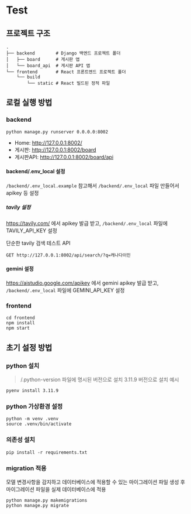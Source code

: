 # Test

## 프로젝트 구조
```
.
├── backend        # Django 백엔드 프로젝트 폴더
│   ├── board      # 게시판 앱
│   └── board_api  # 게시판 API 앱
└── frontend       # React 프론트엔드 프로젝트 폴더
    └── build
        └── static # React 빌드된 정적 파일
```

## 로컬 실행 방법

### backend
```shell
python manage.py runserver 0.0.0.0:8002
```

* Home: http://127.0.0.1:8002/
* 게시판: http://127.0.0.1:8002/board
* 게시판API: http://127.0.0.1:8002/board/api

#### backend/.env_local 설정
`/backend/.env_local.example` 참고해서 `/backend/.env_local` 파일 만들어서 apikey 등 설정

##### tavily 설정
https://tavily.com/ 에서 apikey 발급 받고, `/backend/.env_local` 파일에 TAVILY_API_KEY 설정

단순한 tavily 검색 테스트 API
```
GET http://127.0.0.1:8002/api/search/?q=캐나다이민
```

#### gemini 설정

https://aistudio.google.com/apikey 에서 gemini apikey 발급 받고, `/backend/.env_local` 파일에 GEMINI_API_KEY 설정


### frontend
```shell
cd frontend
npm install
npm start
```

## 초기 설정 방법

### python 설치
> /.python-version 파일에 명시된 버전으로 설치
> 3.11.9 버전으로 설치 예시

```shell
pyenv install 3.11.9
```

### python 가상환경 설정
```shell
python -m venv .venv
source .venv/bin/activate
```

### 의존성 설치
```shell
pip install -r requirements.txt
```

### migration 적용
모델 변경사항을 감지하고 데이터베이스에 적용할 수 있는 마이그레이션 파일 생성 후 마이그레이션 파일을 실제 데이터베이스에 적용
```shell
python manage.py makemigrations
python manage.py migrate
```
